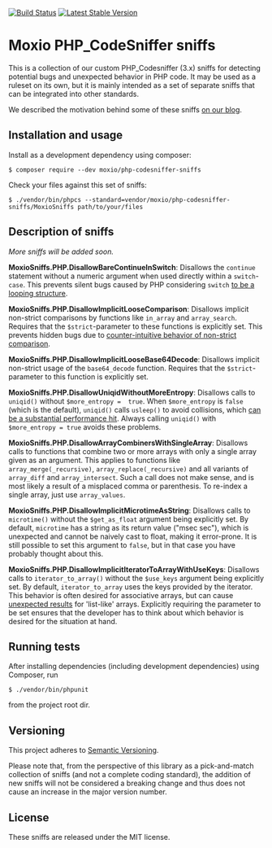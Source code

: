 [![Build Status](https://travis-ci.org/Moxio/php-codesniffer-sniffs.svg?branch=master)](https://travis-ci.org/Moxio/php-codesniffer-sniffs)
[![Latest Stable Version](https://poser.pugx.org/moxio/php-codesniffer-sniffs/v/stable)](https://packagist.org/packages/moxio/php-codesniffer-sniffs)

Moxio PHP_CodeSniffer sniffs
=============================
This is a collection of our custom PHP_Codesniffer (3.x) sniffs for detecting potential bugs 
and unexpected behavior in PHP code. It may be used as a ruleset on its own, but it is mainly
intended as a set of separate sniffs that can be integrated into other standards.

We described the motivation behind some of these sniffs [on our blog](https://www.moxio.com/blog/10/detecting-hidden-bugs-in-php-code-using-php-codesniffer).

Installation and usage
----------------------
Install as a development dependency using composer:
```
$ composer require --dev moxio/php-codesniffer-sniffs
```
Check your files against this set of sniffs:
```
$ ./vendor/bin/phpcs --standard=vendor/moxio/php-codesniffer-sniffs/MoxioSniffs path/to/your/files
```

Description of sniffs
---------------------
_More sniffs will be added soon._

**MoxioSniffs.PHP.DisallowBareContinueInSwitch**: Disallows the `continue` statement without a numeric
argument when used directly within a `switch`-`case`. This prevents silent bugs caused by PHP 
considering `switch` [to be a looping structure](http://php.net/manual/en/control-structures.switch.php).

**MoxioSniffs.PHP.DisallowImplicitLooseComparison**: Disallows implicit non-strict comparisons by functions
like `in_array` and `array_search`. Requires that the `$strict`-parameter to these functions is
explicitly set. This prevents hidden bugs due to [counter-intuitive behavior of non-strict 
comparison](https://twitter.com/fabpot/status/460707769990266880).

**MoxioSniffs.PHP.DisallowImplicitLooseBase64Decode**: Disallows implicit non-strict usage of the `base64_decode` function.
Requires that the `$strict`-parameter to this function is explicitly set.

**MoxioSniffs.PHP.DisallowUniqidWithoutMoreEntropy**: Disallows calls to `uniqid()` without `$more_entropy = 
true`.  When `$more_entropy` is `false` (which is the default), `uniqid()` calls `usleep()` to avoid 
collisions, which [can be a substantial performance hit](http://blog.kevingomez.fr/til/2015/07/26/why-is-uniqid-slow/).
Always calling `uniqid()` with `$more_entropy = true` avoids these problems.

**MoxioSniffs.PHP.DisallowArrayCombinersWithSingleArray**: Disallows calls to functions that combine two or more
arrays with only a single array given as an argument. This applies to functions like `array_merge(_recursive)`, 
`array_replace(_recursive)` and all variants of `array_diff` and `array_intersect`. Such a call does not make sense,
and is most likely a result of a misplaced comma or parenthesis. To re-index a single array, just use `array_values`.

**MoxioSniffs.PHP.DisallowImplicitMicrotimeAsString**: Disallows calls to `microtime()` without the `$get_as_float` 
argument being explicitly set. By default, `microtime` has a string as its return value ("msec sec"), which
is unexpected and cannot be naively cast to float, making it error-prone. It is still possible to set this 
argument to `false`, but in that case you have probably thought about this.

**MoxioSniffs.PHP.DisallowImplicitIteratorToArrayWithUseKeys**: Disallows calls to `iterator_to_array()` without the
`$use_keys` argument being explicitly set. By default, `iterator_to_array` uses the keys provided
by the iterator. This behavior is often desired for associative arrays, but can cause [unexpected 
results](https://twitter.com/hollodotme/status/1057909890566537217) for 'list-like' arrays. Explicitly
requiring the parameter to be set ensures that the developer has to think about which behavior is desired
for the situation at hand.

Running tests
-------------
After installing dependencies (including development dependencies) using Composer, run
```
$ ./vendor/bin/phpunit
```
from the project root dir.

Versioning
----------
This project adheres to [Semantic Versioning](http://semver.org/).

Please note that, from the perspective of this library as a pick-and-match collection of sniffs (and not
a complete coding standard), the addition of new sniffs will not be considered a breaking change and thus
does not cause an increase in the major version number.  

License
-------
These sniffs are released under the MIT license.

